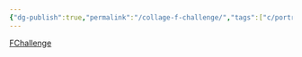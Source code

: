 ```yaml
---
{"dg-publish":true,"permalink":"/collage-f-challenge/","tags":["c/portrait","c/series","c/bw","c/abstract","c/white","c/FM"],"created":"2024-01-03T17:34:28.696-05:00","updated":"2024-01-04T11:35:58.432-05:00"}
---
```



[FChallenge](https://www.instagram.com/p/CSwmWjNrxzP/)
